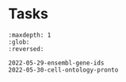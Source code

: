 # Tasks

```{toctree}
:maxdepth: 1
:glob:
:reversed:

2022-05-29-ensembl-gene-ids
2022-05-30-cell-ontology-pronto
```
